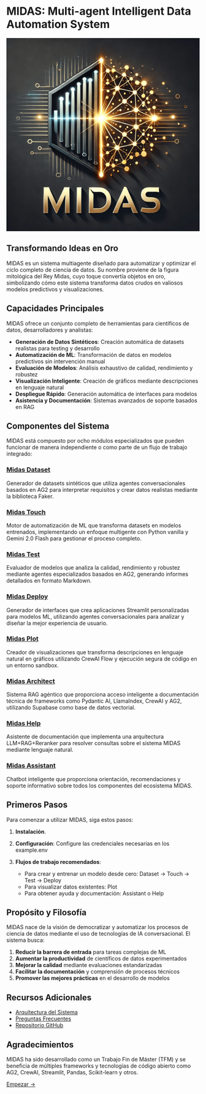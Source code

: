 # MIDAS: Multi-agent Intelligent Data Automation System

![MIDAS Logo](https://github.com/warc0s/MIDAS/raw/main/Extra/logo1.png)

## Transformando Ideas en Oro

MIDAS es un sistema multiagente diseñado para automatizar y optimizar el ciclo completo de ciencia de datos. Su nombre proviene de la figura mitológica del Rey Midas, cuyo toque convertía objetos en oro, simbolizando cómo este sistema transforma datos crudos en valiosos modelos predictivos y visualizaciones.

## Capacidades Principales

MIDAS ofrece un conjunto completo de herramientas para científicos de datos, desarrolladores y analistas:

- **Generación de Datos Sintéticos**: Creación automática de datasets realistas para testing y desarrollo
- **Automatización de ML**: Transformación de datos en modelos predictivos sin intervención manual
- **Evaluación de Modelos**: Análisis exhaustivo de calidad, rendimiento y robustez
- **Visualización Inteligente**: Creación de gráficos mediante descripciones en lenguaje natural
- **Despliegue Rápido**: Generación automática de interfaces para modelos
- **Asistencia y Documentación**: Sistemas avanzados de soporte basados en RAG

## Componentes del Sistema

MIDAS está compuesto por ocho módulos especializados que pueden funcionar de manera independiente o como parte de un flujo de trabajo integrado:

### [Midas Dataset](./modules/midas_dataset.md)
Generador de datasets sintéticos que utiliza agentes conversacionales basados en AG2 para interpretar requisitos y crear datos realistas mediante la biblioteca Faker.

### [Midas Touch](./modules/midas_touch.md)
Motor de automatización de ML que transforma datasets en modelos entrenados, implementando un enfoque multigente con Python vanilla y Gemini 2.0 Flash para gestionar el proceso completo.

### [Midas Test](./modules/midas_test.md)
Evaluador de modelos que analiza la calidad, rendimiento y robustez mediante agentes especializados basados en AG2, generando informes detallados en formato Markdown.

### [Midas Deploy](./modules/midas_deploy.md)
Generador de interfaces que crea aplicaciones Streamlit personalizadas para modelos ML, utilizando agentes conversacionales para analizar y diseñar la mejor experiencia de usuario.

### [Midas Plot](./modules/midas_plot.md)
Creador de visualizaciones que transforma descripciones en lenguaje natural en gráficos utilizando CrewAI Flow y ejecución segura de código en un entorno sandbox.

### [Midas Architect](./modules/midas_architect.md)
Sistema RAG agéntico que proporciona acceso inteligente a documentación técnica de frameworks como Pydantic AI, LlamaIndex, CrewAI y AG2, utilizando Supabase como base de datos vectorial.

### [Midas Help](./modules/midas_help.md)
Asistente de documentación que implementa una arquitectura LLM+RAG+Reranker para resolver consultas sobre el sistema MIDAS mediante lenguaje natural.

### [Midas Assistant](./modules/midas_assistant.md)
Chatbot inteligente que proporciona orientación, recomendaciones y soporte informativo sobre todos los componentes del ecosistema MIDAS.

## Primeros Pasos

Para comenzar a utilizar MIDAS, siga estos pasos:

1. **Instalación**.

2. **Configuración**: Configure las credenciales necesarias en los example.env

3. **Flujos de trabajo recomendados**:
   - Para crear y entrenar un modelo desde cero: Dataset → Touch → Test → Deploy
   - Para visualizar datos existentes: Plot
   - Para obtener ayuda y documentación: Assistant o Help

## Propósito y Filosofía

MIDAS nace de la visión de democratizar y automatizar los procesos de ciencia de datos mediante el uso de tecnologías de IA conversacional. El sistema busca:

1. **Reducir la barrera de entrada** para tareas complejas de ML
2. **Aumentar la productividad** de científicos de datos experimentados
3. **Mejorar la calidad** mediante evaluaciones estandarizadas
4. **Facilitar la documentación** y comprensión de procesos técnicos
5. **Promover las mejores prácticas** en el desarrollo de modelos

## Recursos Adicionales

- [Arquitectura del Sistema](./architecture.md)
- [Preguntas Frecuentes](./faq.md)
- [Repositorio GitHub](https://github.com/warc0s/MIDAS)

## Agradecimientos

MIDAS ha sido desarrollado como un Trabajo Fin de Máster (TFM) y se beneficia de múltiples frameworks y tecnologías de código abierto como AG2, CrewAI, Streamlit, Pandas, Scikit-learn y otros.

[Empezar →](/modules/plot)